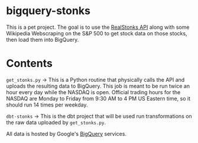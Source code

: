 # bigquery-stonks

This is a pet project. The goal is to use the [RealStonks API](https://github.com/amansharma2910/RealStonks) along with some Wikipedia Webscraping on the S&P 500 to get stock data on those stocks,
then load them into BigQuery.



# Contents

`get_stonks.py` -> This is a Python routine that physically calls the API and uploads the resulting data to BigQuery. This job is meant to be run twice an hour every day while the NASDAQ is open. Official trading hours for the NASDAQ are Monday to Friday from 9:30 AM to 4 PM US Eastern time, so it should run 14 times per weekday. 

`dbt-stonks` -> This is the dbt project that will be used run transformations on the raw data uploaded by `get_stonks.py`.

All data is hosted by Google's [BigQuery](https://cloud.google.com/bigquery?utm_source=google&utm_medium=cpc&utm_campaign=emea-dk-all-en-dr-bkws-all-all-trial-e-gcp-1011340&utm_content=text-ad-none-any-dev_c-cre_574684121243-adgp_Hybrid%20%7C%20BKWS%20-%20EXA%20%7C%20Txt%20~%20Data%20Analytics%20~%20BigQuery-kwid_43700060419994235-kwd-139365086442-userloc_20243&utm_term=kw_big%20query%20google-net_g-plac_&&gad=1&gclid=Cj0KCQjwwISlBhD6ARIsAESAmp6FCVVFnyQHF3Gb8XfugTJr88lG6_T9lnrSOM9gzt4dxmsyyCCWUzUaAhzdEALw_wcB&gclsrc=aw.ds) services.